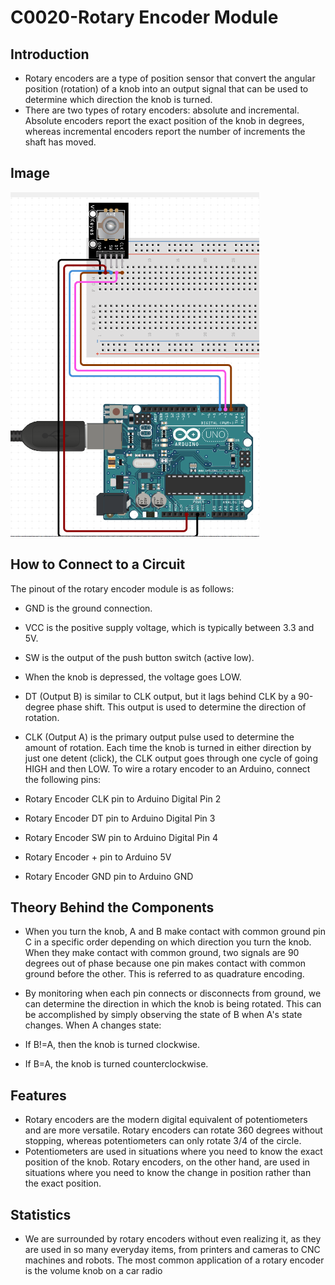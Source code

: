 # C0020-Rotary Encoder Module

## Introduction

- Rotary encoders are a type of position sensor that convert the angular position (rotation) of a knob into an output signal that can be used to determine which direction the knob is turned.
- There are two types of rotary encoders: absolute and incremental. Absolute encoders report the exact position of the knob in degrees, whereas incremental encoders report the number of increments the shaft has moved.

## Image

![IMG](IMG/IMG.png)

## How to Connect to a Circuit

The pinout of the rotary encoder module is as follows:

- GND is the ground connection.
- VCC is the positive supply voltage, which is typically between 3.3 and 5V.
- SW is the output of the push button switch (active low).
- When the knob is depressed, the voltage goes LOW.
- DT (Output B) is similar to CLK output, but it lags behind CLK by a 90-degree phase shift. This output is used to determine the direction of rotation.
- CLK (Output A) is the primary output pulse used to determine the amount of rotation. Each time the knob is turned in either direction by just one detent (click), the CLK output goes through one cycle of going HIGH and then LOW.
 To wire a rotary encoder to an Arduino, connect the following pins:

- Rotary Encoder CLK pin to Arduino Digital Pin 2
- Rotary Encoder DT pin to Arduino Digital Pin 3
- Rotary Encoder SW pin to Arduino Digital Pin 4
- Rotary Encoder + pin to Arduino 5V
- Rotary Encoder GND pin to Arduino GND
 
## Theory Behind the Components

- When you turn the knob, A and B make contact with common ground pin C in a specific order depending on which direction you turn the knob. When they make contact with common ground, two signals are 90 degrees out of phase because one pin makes contact with common ground before the other. This is referred to as quadrature encoding.

- By monitoring when each pin connects or disconnects from ground, we can determine the direction in which the knob is being rotated. This can be accomplished by simply observing the state of B when A's state changes. When A changes state:

- If B!=A, then the knob is turned clockwise.
- If B=A, the knob is turned counterclockwise.

## Features

- Rotary encoders are the modern digital equivalent of potentiometers and are more versatile.
Rotary encoders can rotate 360 degrees without stopping, whereas potentiometers can only rotate 3/4 of the circle.
- Potentiometers are used in situations where you need to know the exact position of the knob.
Rotary encoders, on the other hand, are used in situations where you need to know the change in position rather than the exact position.

## Statistics

- We are surrounded by rotary encoders without even realizing it, as they are used in so many everyday items, from printers and cameras to CNC machines and robots. The most common application of a rotary encoder is the volume knob on a car radio